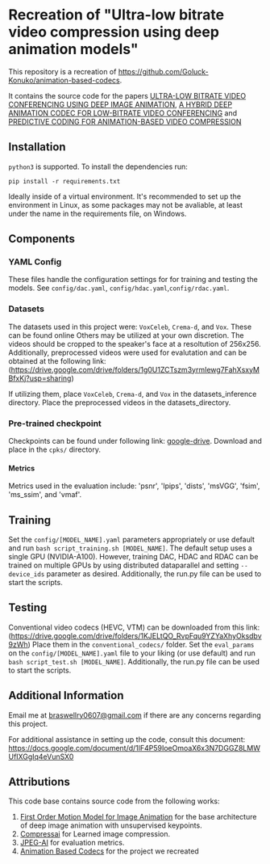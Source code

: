 # Recreation of "Ultra-low bitrate video compression using deep animation models"
This repository is a recreation of https://github.com/Goluck-Konuko/animation-based-codecs.

It contains the source code for the papers
[ULTRA-LOW BITRATE VIDEO CONFERENCING USING DEEP IMAGE ANIMATION](https://arxiv.org/abs/2012.00346v1),
[A HYBRID DEEP ANIMATION CODEC FOR LOW-BITRATE VIDEO CONFERENCING](https://arxiv.org/abs/2207.13530) and 
[PREDICTIVE CODING FOR ANIMATION-BASED VIDEO COMPRESSION](https://arxiv.org/abs/2307.04187)


## Installation

 ```python3``` is supported. To install the dependencies run:
```
pip install -r requirements.txt
```
Ideally inside of a virtual environment. It's recommended to set up the environment in Linux, as some packages may not be avaliable, at least under the name in the requirements file, on Windows.

## Components

### YAML Config
These files handle the configuration settings for for training and testing the models. 
See ```config/dac.yaml```, ```config/hdac.yaml```,```config/rdac.yaml```.


### Datasets
The datasets used in this project were: ```VoxCeleb```, ```Crema-d```, and ```Vox```.
These can be found online Others may be utilized at your own discretion.
The videos should be cropped to the speaker's face at a resoltution of 256x256.
Additionally, preprocessed videos were used for evalutation and can be obtained at the following link: (https://drive.google.com/drive/folders/1g0U1ZCTszm3yrmIewg7FahXsxyMBfxKj?usp=sharing)

If utilizing them, place ```VoxCeleb```, ```Crema-d```, and ```Vox``` in the datasets_inference directory.
Place the preprocessed videos in the datasets_directory.

### Pre-trained checkpoint
Checkpoints can be found under following link: [google-drive](https://drive.google.com/drive/folders/1_jIt9Bg-o_1-8_11DkVuHBvqHQH5e4tS). Download and place in the ```cpks/``` directory.



#### Metrics
Metrics used in the evaluation include: 'psnr', 'lpips', 'dists', 'msVGG', 'fsim', 'ms_ssim', and 'vmaf'.


## Training
Set the ```config/[MODEL_NAME].yaml``` parameters appropriately or use default  and run ```bash script_training.sh [MODEL_NAME]```. 
The default setup uses a single GPU (NVIDIA-A100). However, training DAC, HDAC and RDAC can be trained on multiple GPUs by using distributed dataparallel and setting ```--device_ids``` parameter as desired.
Additionally, the run.py file can be used to start the scripts.

## Testing
Conventional video codecs (HEVC, VTM) can be downloaded from this link: (https://drive.google.com/drive/folders/1KJELtQO_RvpFqu9YZYaXhyOksdbv9zWh) 
Place them in the ```conventional_codecs/``` folder.
Set the ```eval_params``` on the ```config/[MODEL_NAME].yaml``` file to your liking (or use default) and run ```bash script_test.sh [MODEL_NAME]```.
Additionally, the run.py file can be used to start the scripts.

## Additional Information
Email me at braswellry0607@gmail.com if there are any concerns regarding this project.

For additional assistance in setting up the code, consult this document: https://docs.google.com/document/d/1lF4P59IoeOmoaX6x3N7DGGZ8LMWUfIXGgIq4eVunSX0

## Attributions
This code base  contains source code from the following works:
1.  [First Order Motion Model for Image Animation](https://papers.nips.cc/paper/8935-first-order-motion-model-for-image-animation) for the base architecture of deep image animation with unsupervised keypoints.
2. [Compressai](https://github.com/InterDigitalInc/CompressAI) for Learned image compression.
3. [JPEG-AI](https://gitlab.com/wg1/jpeg-ai/jpeg-ai-qaf) for evaluation metrics.
4. [Animation Based Codecs](https://github.com/Goluck-Konuko/animation-based-codecs) for the project we recreated

